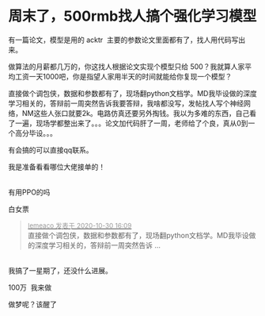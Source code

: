 # 周末了，500rmb找人搞个强化学习模型


有一篇论文，模型是用的 acktr&nbsp;&nbsp;主要的参数论文里面都有了，找人用代码写出来。<br />


做算法的月薪都几万的，你这找人根据论文实现个模型只给 500？我就算人家平均工资一天1000吧，你是指望人家用半天的时间就能给你复现一个模型？

直接做个调包侠，数据和参数都有了，现场翻python文档学。MD我毕设做的深度学习相关的，答辩前一周突然告诉我要答辩，我啥都没写，发帖找人写个神经网络，NM这些人张口就要2k。电路仿真还要另外掏钱。我以为多难的东西，自己看了一遍，现场学都整出来了。。。论文加代码肝了一周，老师给了个良，真从0到一个高分毕设。。。

有会搞的可以直接qq联系。

我是准备看看哪位大佬接单的！<br />
<br />
<img src="static/image/smiley/default/lol.gif" smilieid="12" border="0" alt="" /><img src="static/image/smiley/default/lol.gif" smilieid="12" border="0" alt="" /><img src="static/image/smiley/default/lol.gif" smilieid="12" border="0" alt="" />

有用PPO的吗

白女票

<div class="quote"><blockquote><font size="2"><a href="https://www.hostloc.com/forum.php?mod=redirect&amp;goto=findpost&amp;pid=9375730&amp;ptid=760282" target="_blank"><font color="#999999">lemeaco 发表于 2020-10-30 16:09</font></a></font><br />
直接做个调包侠，数据和参数都有了，现场翻python文档学。MD我毕设做的深度学习相关的，答辩前一周突然告诉 ...</blockquote></div><br />
我搞了一星期了，还没什么进展。

100万&nbsp;&nbsp;我来做<img src="static/image/smiley/default/lol.gif" smilieid="12" border="0" alt="" />

做梦呢？该醒了<img id="aimg_lxxHL" onclick="zoom(this, this.src, 0, 0, 0)" class="zoom" src="https://cdn.jsdelivr.net/gh/hishis/forum-master/public/images/patch.gif" onmouseover="img_onmouseoverfunc(this)" onload="thumbImg(this)" border="0" alt="" />
